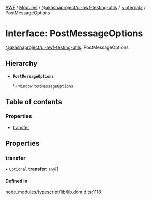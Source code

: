 [AWF](../README.md) / [Modules](../modules.md) / [@akashaproject/ui-awf-testing-utils](../modules/akashaproject_ui_awf_testing_utils.md) / [<internal\>](../modules/akashaproject_ui_awf_testing_utils._internal_.md) / PostMessageOptions

# Interface: PostMessageOptions

[@akashaproject/ui-awf-testing-utils](../modules/akashaproject_ui_awf_testing_utils.md).[<internal>](../modules/akashaproject_ui_awf_testing_utils._internal_.md).PostMessageOptions

## Hierarchy

- **`PostMessageOptions`**

  ↳ [`WindowPostMessageOptions`](akashaproject_ui_awf_testing_utils._internal_.WindowPostMessageOptions.md)

## Table of contents

### Properties

- [transfer](akashaproject_ui_awf_testing_utils._internal_.PostMessageOptions.md#transfer)

## Properties

### transfer

• `Optional` **transfer**: `any`[]

#### Defined in

node_modules/typescript/lib/lib.dom.d.ts:1118
